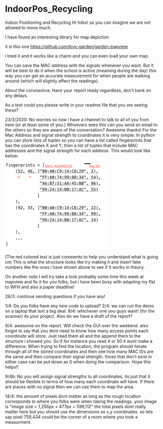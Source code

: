 # IndoorPos_Recycling
Indoor Positioning and Recycling
Hi folks! as you can imagine we are not allowed to move much.

I have found an interesting library for map depiction

it is this one https://github.com/kivy-garden/garden.mapview

i tried it and it works like a charm and you can even load your own map.


You can save the MAC address with the signals whenever you want. But it will be best to do it when the school is active (meaining during the day) this way you can get an accurate measurement for when people are walking around (which will slightly affect the readings).

About the coronavirus: Have your report ready regardless, don't bank on any delays.

As a test could you please write in your readme file that you are seeing these?

23/3/2020: No worries so now i have a channel to talk to all of you from here (or at least some of you.) Whoevers sees this can you send an email to the others so they are aware of the conversation? Awesome thanks!
  For the Mac Address and signal strength to coordinates it is very simple: In python you can store lists of tuples so you can have a list called fingerprints that has the coordinates X and Y, then a list of tuples that include MAC addresses and the signal strength for each address. This would look like below:
 
 <img src="fingerprint.png" width="340" height="284" />
 
(The red colored text is just comments to help you understand what is going on)
This is what the structure looks like try making it and insert fake numbers like the ones i have shown above to see if it works in theory.

  On another note I will try take a look probably some time this week at mapview and fix it for you folks, but i have been busy with adapting my flat to WFH and also a paper deadline!

26/3: continue sending questions if you have any!

1/4: Do you folks have any new code to upload?
2/4: we can run the demo on a laptop that isnt a big deal.
8/4: whichever one you guys want! (for the scanner) its your project. Also do we have a draft of the report?

9/4: awesome on the report. Will check the GUI over the weekend. also forgot to say that you dont need to know how many access points each coordinate will store. Just read them all and the append them to the structure i showed you. So if for instance you read 4 or 50 it wont make a difference. When trying to find the location, the program should iterate through all of the stored coordinates and then see how many MAC IDs are the same and then compare their signal strength. those that don't exist in either case can be put down as 0 when doing the comparison. Hope this helps!!

9/4b: No you will assign signal strengths to all coordinates, its just that it should be flexible in terms of how many each coordinate will have. If there are places with no signal then we can use them to map the area.

14/4: the amount of pixels dont matter as long as the rough location corresponds to where you folks were when taking the readings. your image is "image size = 1,256px × 477px = 599,112" the total pixels dont really matter here but you should use the dimensions as x,y coordinates. so lets say pixel 759,434 could be the corner of a room where you took a measurment.
